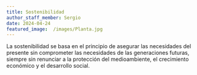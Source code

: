 ```yaml
---
title: Sostenibilidad
author_staff_member: Sergio
date: 2024-04-24
featured_image:  /images/Planta.jpg
---
```


La sostenibilidad se basa en el principio de asegurar las necesidades del presente sin comprometer las necesidades de las generaciones futuras, siempre sin renunciar a la protección del medioambiente, el crecimiento económico y el desarrollo social.
